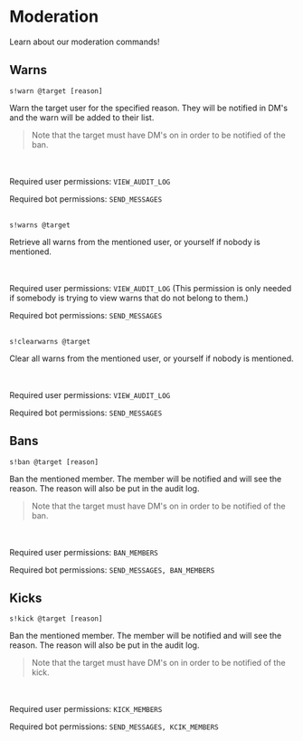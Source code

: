 # Moderation

Learn about our moderation commands!

## Warns

``s!warn @target [reason]``

Warn the target user for the specified reason. They will be notified in DM's and the warn will be added to their list.


> Note that the target must have DM's on in order to be notified of the ban.

<br/><br/>
Required user permissions: ``VIEW_AUDIT_LOG``

Required bot permissions: ``SEND_MESSAGES``
<br/><br/>

``s!warns @target``

Retrieve all warns from the mentioned user, or yourself if nobody is mentioned.

<br/><br/>
Required user permissions: ``VIEW_AUDIT_LOG`` (This permission is only needed if somebody is trying to view warns that do not belong to them.)

Required bot permissions: ``SEND_MESSAGES``
<br/><br/>

``s!clearwarns @target``

Clear all warns from the mentioned user, or yourself if nobody is mentioned.

<br/><br/>
Required user permissions: ``VIEW_AUDIT_LOG``

Required bot permissions: ``SEND_MESSAGES``

## Bans

``s!ban @target [reason]``

Ban the mentioned member. The member will be notified and will see the reason. The reason will also be put in the audit log.


> Note that the target must have DM's on in order to be notified of the ban.

<br/><br/>
Required user permissions: ``BAN_MEMBERS``

Required bot permissions: ``SEND_MESSAGES, BAN_MEMBERS``

## Kicks

``s!kick @target [reason]``

Ban the mentioned member. The member will be notified and will see the reason. The reason will also be put in the audit log.


> Note that the target must have DM's on in order to be notified of the kick.

<br/><br/>
Required user permissions: ``KICK_MEMBERS``

Required bot permissions: ``SEND_MESSAGES, KCIK_MEMBERS``


